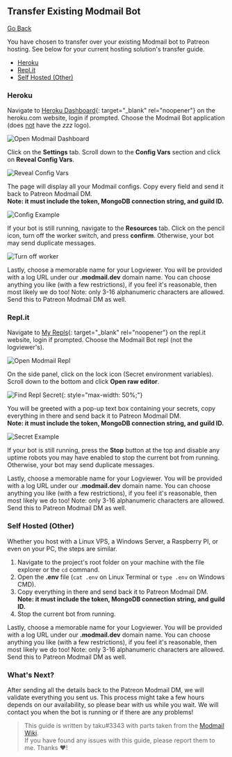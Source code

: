 ## Transfer Existing Modmail Bot

[Go Back](/)

You have chosen to transfer over your existing Modmail bot to Patreon hosting. See below for your current hosting solution's transfer guide.
 - [Heroku](#heroku)
 - [Repl.it](#replit)
 - [Self Hosted (Other)](#self-hosted-other)


### Heroku

Navigate to [Heroku Dashboard](https://dashboard.heroku.com/apps){: target="_blank" rel="noopener"} on the heroku.com website, login if prompted. Choose the Modmail Bot application (does <u>not</u> have the *zzz* logo).

![Open Modmail Dashboard](https://i.imgur.com/GkOtJvR.png)

Click on the **Settings** tab. Scroll down to the **Config Vars** section and click on **Reveal Config Vars**.

![Reveal Config Vars](https://i.imgur.com/94n3KJX.png)

The page will display all your Modmail configs. Copy every field and send it back to Patreon Modmail DM.<br>**Note: it must include the token, MongoDB connection string, and guild ID.**

![Config Example](https://i.imgur.com/lXIaNzx.png)

If your bot is still running, navigate to the **Resources** tab. Click on the pencil icon, turn off the worker switch, and press **confirm**. Otherwise, your bot may send duplicate messages.

![Turn off worker](https://i.imgur.com/GpwnwSB.gif)

Lastly, choose a memorable name for your Logviewer. You will be provided with a log URL under our **.modmail.dev** domain name. You can choose anything you like (with a few restrictions), if you feel it's reasonable, then most likely we do too! Note: only 3-16 alphanumeric characters are allowed. Send this to Patreon Modmail DM as well.


### Repl.it

Navigate to [My Repls](https://replit.com/repls){: target="_blank" rel="noopener"} on the repl.it website, login if prompted. Choose the Modmail Bot repl (not the logviewer's).

![Open Modmail Repl](https://i.imgur.com/q6kOBJJ.png)

On the side panel, click on the lock icon (Secret environment variables). Scroll down to the bottom and click **Open raw editor**.

![Find Repl Secret](https://i.imgur.com/zT6W00E.png){: style="max-width: 50%;"}

You will be greeted with a pop-up text box containing your secrets, copy everything in there and send back it to Patreon Modmail DM.<br>**Note: it must include the token, MongoDB connection string, and guild ID.**

![Secret Example](https://i.imgur.com/HvcvNd3.png)

If your bot is still running, press the **Stop** button at the top and disable any uptime robots you may have enabled to stop the current bot from running. Otherwise, your bot may send duplicate messages.

Lastly, choose a memorable name for your Logviewer. You will be provided with a log URL under our **.modmail.dev** domain name. You can choose anything you like (with a few restrictions), if you feel it's reasonable, then most likely we do too! Note: only 3-16 alphanumeric characters are allowed. Send this to Patreon Modmail DM as well.


### Self Hosted (Other)

Whether you host with a Linux VPS, a Windows Server, a Raspberry PI, or even on your PC, the steps are similar. 

1. Navigate to the project's root folder on your machine with the file explorer or the `cd` command.
2. Open the **.env** file (`cat .env` on Linux Terminal or `type .env` on Windows CMD).
3. Copy everything in there and send back it to Patreon Modmail DM.<br>**Note: it must include the token, MongoDB connection string, and guild ID.**
4. Stop the current bot from running.

Lastly, choose a memorable name for your Logviewer. You will be provided with a log URL under our **.modmail.dev** domain name. You can choose anything you like (with a few restrictions), if you feel it's reasonable, then most likely we do too! Note: only 3-16 alphanumeric characters are allowed. Send this to Patreon Modmail DM as well.


### What's Next?

After sending all the details back to the Patreon Modmail DM, we will validate everything you sent us. This process might take a few hours depends on our availability, so please bear with us while you wait. We will contact you when the bot is running or if there are any problems!


> This guide is written by taku#3343 with parts taken from the [Modmail Wiki](https://github.com/kyb3r/modmail/wiki/Installation).<br>
> If you have found any issues with this guide, please report them to me. Thanks ❤️!
